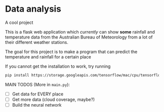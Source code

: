 # Data analysis
A cool project

This is a flask web application which *currently* can show **some** rainfall and temperature data from the Australian Bureau of Meteorology from a lot of their different weather stations.

The goal for this project is to make a program that can predict the temperature and rainfall for a certain place

If you cannot get the installation to work, try running
```bash
pip install https://storage.googleapis.com/tensorflow/mac/cpu/tensorflow-1.11.0-py3-none-any.whl
```

MAIN TODOS (More in `main.py`):
 - [ ] Get data for EVERY place
 - [ ] Get more data (cloud coverage, maybe?)
 - [ ] Build the neural network
